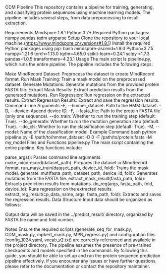 ODM Pipeline
This repository contains a pipeline for training, generating, and classifying protein sequences using machine learning models. The pipeline includes several steps, from data preprocessing to result extraction.

Requirements
Mindspore 1.8.1
Python 3.7+
Required Python packages:
numpy
pandas
tqdm
argparse
Setup
Clone the repository to your local machine.(https://www.mindspore.cn/versions#1.8.1)
Install the required Python packages using pip:
bash
mindspore-ascend=1.8.0
Python=3.7.5
numpy=1.21.6
torch=1.13.0
tqdm=4.65.0
scikit-learn=0.24.1
scipy =1.7.3
pandas=1.0.5
transformers=4.23.1
Usage
The main script is pipeline.py, which runs the entire pipeline. The pipeline includes the following steps:

Make MindRecord Dataset: Preprocess the dataset to create MindRecord format.
Run Mask Training: Train a mask model on the preprocessed dataset.
Generate Mutations: Generate mutations from the provided protein FASTA file.
Extract Mask Results: Extract prediction results from the generated mutations.
Run Regression: Run regression on the extracted results.
Extract Regression Results: Extract and save the regression results.
Command Line Arguments
-E, --hmmer_dataset: Path to the HMM dataset.
-D, --device: Ascend device ID.
-F, --fasta_file: Path to the protein FASTA file (only one sequence).
--do_train: Whether to run the training step (default: True).
--do_generate: Whether to run the mutation generation step (default: True).
--do_cls: Whether to run the classification step (default: True).
-M, --model: Name of the classification model.
Example Command
bash
python pipeline.py -E /path/to/hmmer_dataset -D 0 -F /path/to/protein.fasta -M my_model
Files and Functions
pipeline.py
The main script containing the entire pipeline. Key functions include:

parse_args(): Parses command line arguments.
make_mindrecord(dataset_path): Prepares the dataset in MindRecord format.
run_mask_train(dataset_path, device_id, fold): Trains the mask model.
generate_mut(fasta_path, dataset_path, device_id, fold): Generates mutations from the FASTA file.
extract_mask_result(fasta_path, fold): Extracts prediction results from mutations.
do_reg(args, fasta_path, fold, device_id): Runs regression on the extracted results.
extract_reg_result(cp_data_name, args, fasta_path, fold): Extracts and saves the regression results.
Data Structure
Input data should be organized as follows:

Output data will be saved in the ../predict_result/ directory, organized by FASTA file name and fold number.

Notes
Ensure the required scripts (generate_seq_for_mask.py, ODM_mask.py, mpbert_mask.py, MPB_regress.py) and configuration files (config_1024.yaml, vocab_v2.txt) are correctly referenced and available in the project directory.
The pipeline assumes the presence of pre-trained checkpoints and models specified in the commands.
By following this guide, you should be able to set up and run the protein sequence prediction pipeline effectively. If you encounter any issues or have further questions, please refer to the documentation or contact the repository maintainer.
